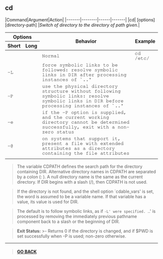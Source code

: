 
## **cd**

|Command|Argument|Action|
|-------|--------|------|-------|
|cd| [options] [directory-path] |*Switch of directory to the directory of path given.*|

<table>
    <thead>
        <tr>
            <th colspan="2">Options</th>
            <th rowspan="2">Behavior</th>
            <th rowspan="2">Example</th>
        </tr>
        <tr>
            <th>Short</th>
            <th>Long</th>
        </tr>
    </thead>
    <tbody style="font-family: FreeMono, monospace;">
        <tr>
            <td></td>
            <td></td>
            <td>Normal</td>
            <td>cd /etc/</td>
        </tr>
        <tr>
            <td>-L</td>
            <td></td>
            <td>force symbolic links to be followed: resolve symbolic
                links in DIR after processing instances of `..'</td>
            <td></td>
        </tr>
        <tr>
            <td>-P</td>
            <td></td>
            <td>use the physical directory structure without following
                symbolic links: resolve symbolic links in DIR before
                processing instances of `..'</td>
            <td></td>
        </tr>
        <tr>
            <td>-e</td>
            <td></td>
            <td>if the -P option is supplied, and the current working
                directory cannot be determined successfully, exit with
                a non-zero status</td>
            <td></td>
        </tr>
        <tr>
            <td>-@</td>
            <td></td>
            <td>on systems that support it, present a file with extended
                attributes as a directory containing the file attributes
            </td>
            <td></td>
        </tr>
        <tr>
            <td></td>
            <td></td>
            <td></td>
            <td></td>
        </tr>
    </tbody>
</table>

> The variable CDPATH defines the search path for the directory containing
DIR.  Alternative directory names in CDPATH are separated by a colon (: ).
A null directory name is the same as the current directory.  If DIR begins
with a slash (/), then CDPATH is not used.

> If the directory is not found, and the shell option `cdable_vars' is set,
the word is assumed to be  a variable name.  If that variable has a value,
its value is used for DIR.
            
> The default is to follow symbolic links, as if `-L' were specified.
`..' is processed by removing the immediately previous pathname component
back to a slash or the beginning of DIR.

> **Exit Status:**
    >- Returns 0 if the directory is changed, and if $PWD is set successfully when -P is used; non-zero otherwise.

---

> #### [GO BACK](../../annotations.md)